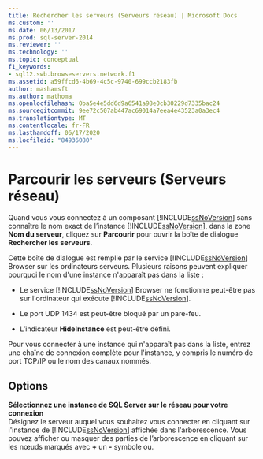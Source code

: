 ```yaml
---
title: Rechercher les serveurs (Serveurs réseau) | Microsoft Docs
ms.custom: ''
ms.date: 06/13/2017
ms.prod: sql-server-2014
ms.reviewer: ''
ms.technology: ''
ms.topic: conceptual
f1_keywords:
- sql12.swb.browseservers.network.f1
ms.assetid: a59ffcd6-4b69-4c5c-9740-699ccb2183fb
author: mashamsft
ms.author: mathoma
ms.openlocfilehash: 0ba5e4e5dd6d9a6541a98e0cb30229d7335bac24
ms.sourcegitcommit: 9ee72c507ab447ac69014a7eea4e43523a0a3ec4
ms.translationtype: MT
ms.contentlocale: fr-FR
ms.lasthandoff: 06/17/2020
ms.locfileid: "84936080"
---
```

# <a name="browse-for-servers-network-servers"></a>Parcourir les serveurs (Serveurs réseau)
  Quand vous vous connectez à un composant [!INCLUDE[ssNoVersion](../includes/ssnoversion-md.md)] sans connaître le nom exact de l’instance [!INCLUDE[ssNoVersion](../includes/ssnoversion-md.md)], dans la zone **Nom du serveur**, cliquez sur **Parcourir** pour ouvrir la boîte de dialogue **Rechercher les serveurs**.  
  
 Cette boîte de dialogue est remplie par le service [!INCLUDE[ssNoVersion](../includes/ssnoversion-md.md)] Browser sur les ordinateurs serveurs. Plusieurs raisons peuvent expliquer pourquoi le nom d'une instance n'apparaît pas dans la liste :  
  
-   Le service [!INCLUDE[ssNoVersion](../includes/ssnoversion-md.md)] Browser ne fonctionne peut-être pas sur l'ordinateur qui exécute [!INCLUDE[ssNoVersion](../includes/ssnoversion-md.md)].  
  
-   Le port UDP 1434 est peut-être bloqué par un pare-feu.  
  
-   L’indicateur **HideInstance** est peut-être défini.  
  
 Pour vous connecter à une instance qui n'apparaît pas dans la liste, entrez une chaîne de connexion complète pour l'instance, y compris le numéro de port TCP/IP ou le nom des canaux nommés.  
  
## <a name="options"></a>Options  
 **Sélectionnez une instance de SQL Server sur le réseau pour votre connexion**  
 Désignez le serveur auquel vous souhaitez vous connecter en cliquant sur l'instance de [!INCLUDE[ssNoVersion](../includes/ssnoversion-md.md)] affichée dans l'arborescence. Vous pouvez afficher ou masquer des parties de l’arborescence en cliquant sur les nœuds marqués avec **+** un **-** symbole ou.  
  
  
